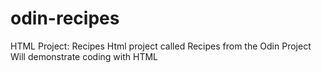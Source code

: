 # odin-recipes
HTML Project: Recipes
Html project called Recipes from the Odin Project
Will demonstrate coding with HTML 
